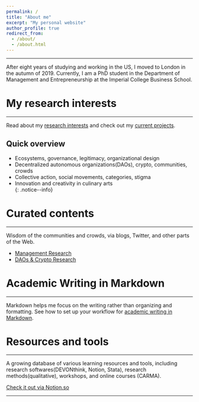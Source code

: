 ```yaml
---
permalink: /
title: "About me"
excerpt: "My personal website"
author_profile: true
redirect_from:
  - /about/
  - /about.html
---
```


-----
After eight years of studying and working in the US, I moved to London in the autumn of 2019. Currently, I am a PhD student in the Department of Management and Entrepreneurship at the Imperial College Business School.

# My research interests
-----
Read about my [research interests](/posts/2019/12/so-what-are-you-studying/) and check out my [current projects](/portfolio/).

## Quick overview
  * Ecosystems, governance, legitimacy, organizational design  
  * Decentralized autonomous organizations(DAOs), crypto, communities, crowds  
  * Collective action, social movements, categories, stigma  
  * Innovation and creativity in culinary arts  
{: .notice--info}


# Curated contents
-----
Wisdom of the communities and crowds, via blogs, Twitter, and other parts of the Web.

  * [Management Research](http://linxule.com/curation-mgmt/)
  * [DAOs & Crypto Research](http://linxule.com/curation-dao/)


# Academic Writing in Markdown
-----
Markdown helps me focus on the writing rather than organizing and formatting. See how to set up your workflow for [academic writing in Markdown](https://linxule.com/portfolio/portfolio-2/). 


# Resources and tools
-----
A growing database of various learning resources and tools, including research softwares(DEVONthink, Notion, Stata), research methods(qualitative), workshops, and online courses (CARMA).

<a href="https://www.notion.so/linxule/Learning-Resources-and-tools-7ada6088f41745a8989ff86259884c7c" class="btn btn--primary" target="_blank">Check it out via Notion.so</a>

------
